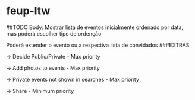 # feup-ltw

##TODO
Body:
Mostrar lista de eventos inicialmente ordenado por data, mas poderá escolher tipo de ordenção

Poderá extender o evento ou a respectiva lista de convidados
###EXTRAS

-> Decide Public/Private  - Max priority

-> Add photos to events - Max priority

-> Private events not shown in searches - Max priority

-> Share - Minimum priority
